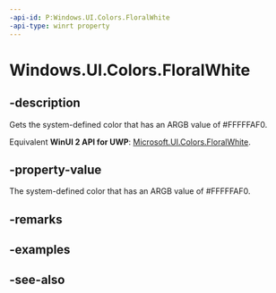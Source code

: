 ```yaml
---
-api-id: P:Windows.UI.Colors.FloralWhite
-api-type: winrt property
---
```


<!-- Property syntax
public Windows.UI.Color FloralWhite { get; }
-->

# Windows.UI.Colors.FloralWhite

## -description

Gets the system-defined color that has an ARGB value of #FFFFFAF0.

Equivalent **WinUI 2 API for UWP**: [Microsoft.UI.Colors.FloralWhite](/windows/winui/api/microsoft.ui.colors.floralwhite).

## -property-value

The system-defined color that has an ARGB value of #FFFFFAF0.

## -remarks

## -examples

## -see-also
